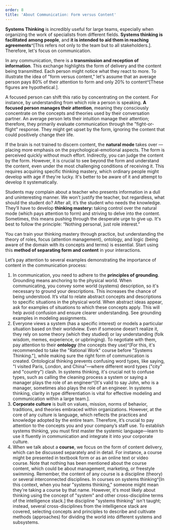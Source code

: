 ```yaml
---
order: 8
title: 'About Communication: Form versus Content'
---
```


**Systems Thinking** is incredibly useful for large teams, especially when organizing the work of specialists from different fields. **Systems thinking is facilitated** **among people**, and **it is intended** **to aid them in reaching agreements**^[This refers not only to the team but to all stakeholders.]. Therefore, let's focus on communication.

In any communication, there is a **transmission and reception of information**. This exchange highlights the form of delivery and the content being transmitted. Each person might notice what they react to more. To illustrate the idea of "form versus content," let's assume that an average person pays 80% of their attention to form and only 20% to content^[These figures are hypothetical.].

A focused person can shift this ratio by concentrating on the content. For instance, by understanding from which role a person is speaking. **A focused person manages their attention**, meaning they consciously concentrate on the concepts and theories used by their conversation partner. An average person lets their intuition manage their attention; therefore, they primarily evaluate communication through the "fight-or-flight" response. They might get upset by the form, ignoring the content that could positively change their life.

If the brain is not trained to discern content, the **natural mode** takes over — placing more emphasis on the psychological-emotional aspects. The form is perceived quickly without much effort. Indirectly, you can judge the content by the form. However, it is crucial to see beyond the form and understand the content, even under the most challenging conditions of receiving it. This requires acquiring specific thinking mastery, which ordinary people might develop with age if they're lucky. It's better to be aware of it and attempt to develop it systematically.

Students may complain about a teacher who presents information in a dull and uninteresting manner. We won't justify the teacher, but regardless, what should the student do? After all, it’s the student who needs the knowledge. They’ll have to develop **thinking mastery:** taking control over the natural mode (which pays attention to form) and striving to delve into the content. Sometimes, this means pushing through the desperate urge to give up. It's best to follow the principle: “Nothing personal, just role interest.”

You can train your thinking mastery through practice, but understanding the theory of roles, focus (attention management), ontology, and logic (being aware of the domain with its concepts and terms) is essential. Start using this **method of separating form and content** in your interactions.

Let’s pay attention to several examples demonstrating the importance of content in the communication process:

1. In communication, you need to adhere to the **principles of grounding**. Grounding means anchoring to the physical world. When communicating, you convey some world (systems) description, so it's necessary to ground your descriptions. This increases the chance of being understood. It’s vital to relate abstract concepts and descriptions to specific situations in the physical world. When abstract ideas appear, ask for examples of situations to which these concepts apply. This will help avoid confusion and ensure clearer understanding. See grounding examples in modeling assignments.
2. Everyone views a system (has a specific interest) or models a particular situation based on their worldview. Even if someone doesn’t realize it, they rely on some theory (which they studied) or lay understanding (folk wisdom, memes, experience, or upbringing). To negotiate with them, pay attention to their **ontology** (the concepts they use)^[For this, it's recommended to take the "Rational Work" course before "Systems Thinking."], while making sure the right form of communication is created. Ontological thinking prevents confusing word types, like saying, "I visited Paris, London, and China"—where different word types ("city" and "country") clash. In systems thinking, it's crucial not to confuse types, such as calling the cleaning process a system or saying a manager plays the role of an engineer^[It's valid to say John, who is a manager, sometimes also plays the role of an engineer. In systems thinking, clarity in type differentiation is vital for effective modeling and communication within a large team.].
3. **Corporate culture** is built on values, mission, norms of behavior, traditions, and theories embraced within organizations. However, at the core of any culture is language, which reflects the practices and knowledge adopted by the entire team. Therefore, it’s crucial to pay attention to the concepts you and your company’s staff use. To establish systems thinking, you must first master the systemic language—learn to use it fluently in communication and integrate it into your corporate culture.
4. When we talk about a **course**, we focus on the form of content delivery, which can be discussed separately and in detail. For instance, a course might be presented in textbook form or as an online text or video course. Note that nothing has been mentioned about the course content, which could be about management, marketing, or freestyle swimming. Remember, the content of any course is a discipline (theory) or several interconnected disciplines. In courses on systems thinking^[In this context, when you hear "systems thinking," someone might mean they're taking a course by that name. However, it's most likely about thinking using the concept of "system" and other cross-discipline terms of the intelligence stack.] the discipline "systems thinking" isn't taught; instead, several cross-disciplines from the intelligence stack are covered, selecting concepts and principles to describe and cultivate methods (approaches) for dividing the world into different systems and subsystems.
